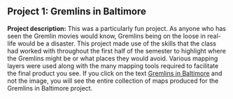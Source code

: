 ## Project 1: Gremlins in Baltimore

**Project description:** This was a particularly fun project. As anyone who has seen the Gremlin movies would know, Gremlins being on the loose in real-life would be a disaster. This project made use of the skills that the class had worked with throughout the first half of the semester to highlight where the Gremlins might be or what places they would avoid. Various mapping layers were used along with the many mapping tools required to facilitate the final product you see. If you click on the text [Gremlins in Baltimore](../../pdf/gremlins_overview.pdf) and not the image, you will see the entire collection of maps produced for the Gremlins in Baltimore project. 

